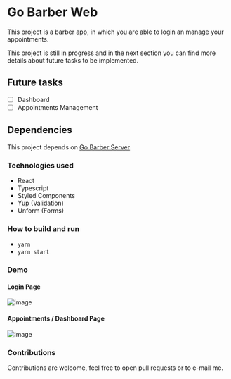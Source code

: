 # Go Barber Web

This project is a barber app, in which you are able to login an manage your appointments.

This project is still in progress and in the next section you can find more details about future tasks to be implemented.


## Future tasks

- [ ] Dashboard
- [ ] Appointments Management

## Dependencies

This project depends on [Go Barber Server](https://github.com/MuriloMarquesSantos/gobarber-server)

### Technologies used

- React
- Typescript
- Styled Components
- Yup (Validation)
- Unform (Forms)

### How to build and run
- ```yarn```
- ```yarn start``` 
### Demo

#### Login Page

![image](https://user-images.githubusercontent.com/18178861/137823571-8cd0360c-42f6-4147-87fa-1778d0209055.png)

#### Appointments / Dashboard Page

![image](https://user-images.githubusercontent.com/18178861/137978611-2cc622e5-142c-45b9-a5f1-35afea055f3b.png)



### Contributions

Contributions are welcome, feel free to open pull requests or to e-mail me.
